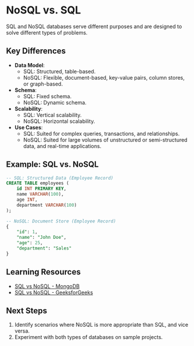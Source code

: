 # NoSQL vs. SQL

SQL and NoSQL databases serve different purposes and are designed to solve different types of problems.

## Key Differences
- **Data Model**: 
  - SQL: Structured, table-based.
  - NoSQL: Flexible, document-based, key-value pairs, column stores, or graph-based.
- **Schema**:
  - SQL: Fixed schema.
  - NoSQL: Dynamic schema.
- **Scalability**:
  - SQL: Vertical scalability.
  - NoSQL: Horizontal scalability.
- **Use Cases**:
  - SQL: Suited for complex queries, transactions, and relationships.
  - NoSQL: Suited for large volumes of unstructured or semi-structured data, and real-time applications.

## Example: SQL vs. NoSQL
```sql
-- SQL: Structured Data (Employee Record)
CREATE TABLE employees (
    id INT PRIMARY KEY,
    name VARCHAR(100),
    age INT,
    department VARCHAR(100)
);

-- NoSQL: Document Store (Employee Record)
{
    "id": 1,
    "name": "John Doe",
    "age": 25,
    "department": "Sales"
}
```

## Learning Resources

- [SQL vs NoSQL - MongoDB](https://www.mongodb.com/nosql-explained)
- [SQL vs NoSQL - GeeksforGeeks](https://www.geeksforgeeks.org/difference-between-sql-and-nosql/)

## Next Steps

1. Identify scenarios where NoSQL is more appropriate than SQL, and vice versa.
2. Experiment with both types of databases on sample projects.
